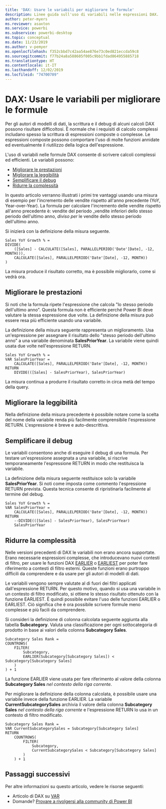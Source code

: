 ```yaml
---
title: 'DAX: Usare le variabili per migliorare le formule'
description: Linee guida sull'uso di variabili nelle espressioni DAX.
author: peter-myers
ms.reviewer: asaxton
ms.service: powerbi
ms.subservice: powerbi-desktop
ms.topic: conceptual
ms.date: 11/23/2019
ms.author: v-pemyer
ms.openlocfilehash: f352cbbd7c42aa54ae876e73c0ed821eccda59c8
ms.sourcegitcommit: f77b24a8a588605f005c9bb1fdad864955885718
ms.translationtype: HT
ms.contentlocale: it-IT
ms.lasthandoff: 12/02/2019
ms.locfileid: "74700709"
---
```

# <a name="dax-use-variables-to-improve-your-formulas"></a>DAX: Usare le variabili per migliorare le formule

Per gli autori di modelli di dati, la scrittura e il debug di alcuni calcoli DAX possono risultare difficoltosi. È normale che i requisiti di calcolo complessi includano spesso la scrittura di espressioni composte o complesse. Le espressioni composte possono comportare l'uso di molte funzioni annidate ed eventualmente il riutilizzo della logica dell'espressione.

L'uso di variabili nelle formule DAX consente di scrivere calcoli complessi ed efficienti. Le variabili possono:

- [Migliorare le prestazioni](#improve-performance)
- [Migliorare la leggibilità](#improve-readability)
- [Semplificare il debug](#simplify-debugging)
- [Ridurre la complessità](#reduce-complexity)

In questo articolo verranno illustrati i primi tre vantaggi usando una misura di esempio per l'incremento delle vendite rispetto all'anno precedente (YoY, Year-over-Year). La formula per calcolare l'incremento delle vendite rispetto all'anno precedente è: vendite del periodo _vendite inferiori dello stesso periodo dell'ultimo anno, _diviso per_ le vendite dello stesso periodo dell'ultimo anno.

Si inizierà con la definizione della misura seguente.

```dax
Sales YoY Growth % =
DIVIDE(
    ([Sales] - CALCULATE([Sales], PARALLELPERIOD('Date'[Date], -12, MONTH))),
    CALCULATE([Sales], PARALLELPERIOD('Date'[Date], -12, MONTH))
)
```

La misura produce il risultato corretto, ma è possibile migliorarlo, come si vedrà ora.

## <a name="improve-performance"></a>Migliorare le prestazioni

Si noti che la formula ripete l'espressione che calcola "lo stesso periodo dell'ultimo anno". Questa formula non è efficiente perché Power BI deve valutare la stessa espressione due volte. La definizione della misura può essere resa più efficiente usando una variabile.

La definizione della misura seguente rappresenta un miglioramento. Usa un'espressione per assegnare il risultato dello "stesso periodo dell'ultimo anno" a una variabile denominata **SalesPriorYear**. La variabile viene quindi usata due volte nell'espressione RETURN.

```dax
Sales YoY Growth % =
VAR SalesPriorYear =
    CALCULATE([Sales], PARALLELPERIOD('Date'[Date], -12, MONTH))
RETURN
    DIVIDE(([Sales] - SalesPriorYear), SalesPriorYear)
```

La misura continua a produrre il risultato corretto in circa metà del tempo della query.

## <a name="improve-readability"></a>Migliorare la leggibilità

Nella definizione della misura precedente è possibile notare come la scelta del nome della variabile renda più facilmente comprensibile l'espressione RETURN. L'espressione è breve e auto-descrittiva.

## <a name="simplify-debugging"></a>Semplificare il debug

Le variabili consentono anche di eseguire il debug di una formula. Per testare un'espressione assegnata a una variabile, si riscrive temporaneamente l'espressione RETURN in modo che restituisca la variabile.

La definizione della misura seguente restituisce solo la variabile **SalesPriorYear**. Si noti come imposta come commento l'espressione RETURN prevista. Questa tecnica consente di ripristinarla facilmente al termine del debug.

```dax
Sales YoY Growth % =
VAR SalesPriorYear =
    CALCULATE([Sales], PARALLELPERIOD('Date'[Date], -12, MONTH))
RETURN
    --DIVIDE(([Sales] - SalesPriorYear), SalesPriorYear)
    SalesPriorYear
```

## <a name="reduce-complexity"></a>Ridurre la complessità

Nelle versioni precedenti di DAX le variabili non erano ancora supportate. Erano necessarie espressioni complesse, che introducevano nuovi contesti di filtro, per usare le funzioni DAX [EARLIER](/dax/earlier-function-dax) o [EARLIEST](/dax/earliest-function-dax) per poter fare riferimento a contesti di filtro esterni. Queste funzioni erano purtroppo difficili da comprendere e da usare per gli autori di modelli di dati.

Le variabili vengono sempre valutate al di fuori dei filtri applicati dall'espressione RETURN. Per questo motivo, quando si usa una variabile in un contesto di filtro modificato, si ottiene lo stesso risultato ottenuto con la funzione EARLIEST. È quindi possibile evitare l'uso delle funzioni EARLIER o EARLIEST. Ciò significa che è ora possibile scrivere formule meno complesse e più facili da comprendere.

Si consideri la definizione di colonna calcolata seguente aggiunta alla tabella **Subcategory**. Valuta una classificazione per ogni sottocategoria di prodotto in base ai valori della colonna **Subcategory Sales**.

```dax
Subcategory Sales Rank =
COUNTROWS(
    FILTER(
        Subcategory,
        EARLIER(Subcategory[Subcategory Sales]) < Subcategory[Subcategory Sales]
    )
) + 1
```

La funzione EARLIER viene usata per fare riferimento al valore della colonna **Subcategory Sales** _nel contesto della riga corrente_.

Per migliorare la definizione della colonna calcolata, è possibile usare una variabile invece della funzione EARLIER. La variabile **CurrentSubcategorySales** archivia il valore della colonna **Subcategory Sales** _nel contesto della riga corrente_ e l'espressione RETURN lo usa in un contesto di filtro modificato.

```dax
Subcategory Sales Rank =
VAR CurrentSubcategorySales = Subcategory[Subcategory Sales]
RETURN
    COUNTROWS(
        FILTER(
            Subcategory,
            CurrentSubcategorySales < Subcategory[Subcategory Sales]
        )
    ) + 1
```

## <a name="next-steps"></a>Passaggi successivi

Per altre informazioni su questo articolo, vedere le risorse seguenti:

- Articolo di DAX su [VAR](/dax/var-dax)
- Domande? [Provare a rivolgersi alla community di Power BI](https://community.powerbi.com/)
